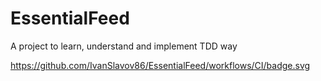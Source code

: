 # EssentialFeed
A project to learn, understand and implement TDD way


https://github.com/IvanSlavov86/EssentialFeed/workflows/CI/badge.svg
